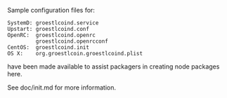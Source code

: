 Sample configuration files for:
```
SystemD: groestlcoind.service
Upstart: groestlcoind.conf
OpenRC:  groestlcoind.openrc
         groestlcoind.openrcconf
CentOS:  groestlcoind.init
OS X:    org.groestlcoin.groestlcoind.plist
```
have been made available to assist packagers in creating node packages here.

See doc/init.md for more information.
